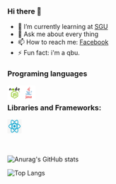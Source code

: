 ### Hi there 👋

<!--
**Mirai3103/Mirai3103** is a ✨ _special_ ✨ repository because its `README.md` (this file) appears on your GitHub profile.

Here are some ideas to get you started:

-->

- 🌱 I’m currently learning at [SGU]
- 💬 Ask me about every thing
- 📫 How to reach me: [Facebook]
- ⚡ Fun fact: i'm a qbu.

### Programing languages

<img align='left' height="32" width="32" src="./icons/nodejs.png" />
<img align='left' height="32" width="32" src="./icons/java.png" />
<br>

### Libraries and Frameworks:

<img align='left' height="32" width="32" src="./icons/react.png" />
<br>
<!-- 
 ## Databases:

<img align='left' height="32" width="32" src="./icons/mysql.png" />
<img align='left' height="32" width="32" src="./icons/postgreSQL.png" />
<img align='left' height="32" width="32" src="./icons/mongodb.png" /> -->
<br>
<br>
<br> 

![Anurag's GitHub stats](https://github-readme-stats.vercel.app/api?username=Mirai3103&show_icons=true&theme=radical&count_private=true)

![Top Langs](https://github-readme-stats.vercel.app/api/top-langs/?username=Mirai3103)

[sgu]: https://fit.sgu.edu.vn/site/
[facebook]: https://facebook.com/mirai1309
